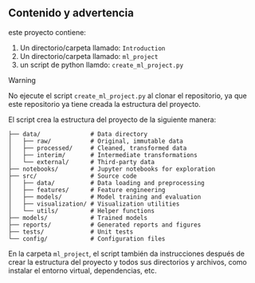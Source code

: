 ## Contenido y advertencia

este proyecto contiene:

1. Un directorio/carpeta llamado:
 ```Introduction```
1. Un directorio/carpeta llamado: 
```ml_project```
1. un script de python llamdo:
```create_ml_project.py```

>[!WARNING]
>No ejecute el script ```create_ml_project.py``` al clonar el repositorio, ya que este repositorio ya tiene creada la estructura del proyecto.
>
El script crea la estructura del proyecto de la siguiente manera:

```
├── data/              # Data directory
│   ├── raw/           # Original, immutable data
│   ├── processed/     # Cleaned, transformed data
│   ├── interim/       # Intermediate transformations
│   └── external/      # Third-party data
├── notebooks/         # Jupyter notebooks for exploration
├── src/               # Source code
│   ├── data/          # Data loading and preprocessing
│   ├── features/      # Feature engineering
│   ├── models/        # Model training and evaluation
│   ├── visualization/ # Visualization utilities
│   └── utils/         # Helper functions
├── models/            # Trained models
├── reports/           # Generated reports and figures
├── tests/             # Unit tests
└── config/            # Configuration files
```
En la carpeta ```ml_project```, el script también da instrucciones después de crear la estructura del proyecto y todos sus directorios y archivos, como instalar el entorno virtual, dependencias, etc.
